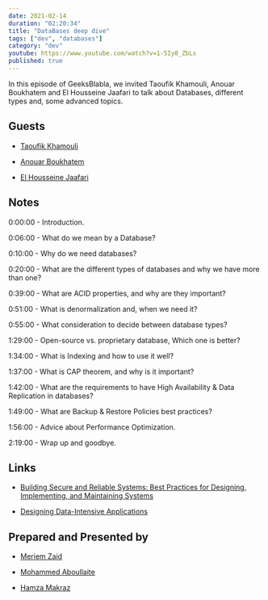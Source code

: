 ```yaml
---
date: 2021-02-14
duration: "02:20:34"
title: "DataBases deep dive"
tags: ["dev", "databases"]
category: "dev"
youtube: https://www.youtube.com/watch?v=1-5Iy8_ZbLs
published: true
---
```


In this episode of GeeksBlabla, we invited Taoufik Khamouli, Anouar Boukhatem and El Housseine Jaafari to talk about Databases, different types and, some advanced topics.

## Guests

- [Taoufik Khamouli](#)

- [Anouar Boukhatem](#)

- [El Housseine Jaafari](#)

## Notes

0:00:00 - Introduction.

0:06:00 - What do we mean by a Database?

0:10:00 - Why do we need databases?

0:20:00 - What are the different types of databases and why we have more than one?

0:39:00 - What are ACID properties, and why are they important?

0:51:00 - What is denormalization and, when we need it?

0:55:00 - What consideration to decide between database types?

1:29:00 - Open-source vs. proprietary database, Which one is better?

1:34:00 - What is Indexing and how to use it well?

1:37:00 - What is CAP theorem, and why is it important?

1:42:00 - What are the requirements to have High Availability & Data Replication in databases?

1:49:00 - What are Backup & Restore Policies best practices?

1:56:00 - Advice about Performance Optimization.

2:19:00 - Wrap up and goodbye.

## Links

- [Building Secure and Reliable Systems: Best Practices for Designing, Implementing, and Maintaining Systems](#)

- [Designing Data-Intensive Applications](#)

## Prepared and Presented by

- [Meriem Zaid](https://twitter.com/_iMeriem)

- [Mohammed Aboullaite](https://twitter.com/laytoun)

- [Hamza Makraz](https://web.facebook.com/MakrazHamza)
